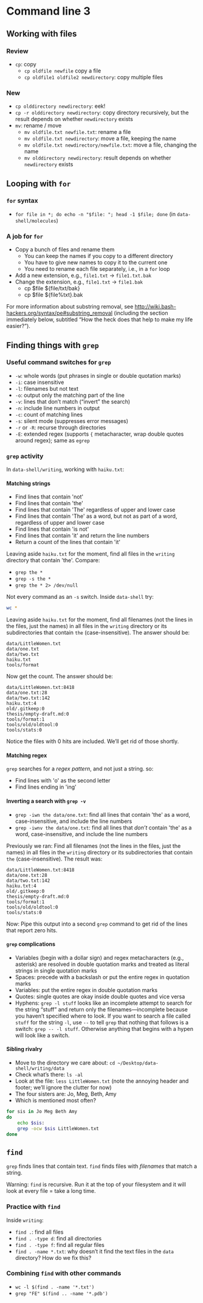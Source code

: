 # Command line 3

## Working with files

### Review

* `cp`: copy
	* `cp oldfile newfile` copy a file
	* `cp oldfile1 oldfile2 newdirectory`: copy multiple files

### New

* `cp olddirectory newdirectory`: eek!
* `cp -r olddirectory newdirectory`: copy directory recursively, but the result depends on whether `newdirectory` exists
* `mv`: rename / move
	* `mv oldfile.txt newfile.txt`: rename a file
	* `mv oldfile.txt newdirectory`: move a file, keeping the name
	* `mv oldfile.txt newdirectory/newfile.txt`: move a file, changing the name
	* `mv olddirectory newdirectory`: result depends on whether `newdirectory` exists

## Looping with `for`

### `for` syntax

* `for file in *; do echo -n "$file: "; head -1 $file; done` (in `data-shell/molecules`)

### A job for `for`

* Copy a bunch of files and rename them
	* You can keep the names if you copy to a different directory
	* You have to give new names to copy it to the current one
	* You need to rename each file separately, i.e., in a `for` loop
* Add a new extension, e.g., `file1.txt` → `file1.txt.bak`
* Change the extension, e.g., `file1.txt` → `file1.bak` 
	* cp $file ${file/txt/bak}
	* cp $file ${file%txt}.bak 

For more information about substring removal, see <http://wiki.bash-hackers.org/syntax/pe#substring_removal> (including the section immediately below, subtitled “How the heck does that help to make my life easier?”).

## Finding things with `grep`

### Useful command switches for `grep`

* `-w`: whole words (put phrases in single or double quotation marks)
* `-i`: case insensitive
* `-l`: filenames but not text
* `-o`: output only the matching part of the line
* `-v`: lines that don’t match (“invert” the search)
* `-n`: include line numbers in output
* `-c`: count of matching lines
* `-s`: silent mode (suppresses error messages)
* `-r` or `-R`: recurse through directories
* `-E`: extended regex (supports `{` metacharacter, wrap double quotes around regex); same as `egrep`

### `grep` activity

In `data-shell/writing`, working with `haiku.txt`:

#### Matching strings

* Find lines that contain 'not'
* Find lines that contain 'the'
* Find lines that contain 'The' regardless of upper and lower case
* Find lines that contain 'The' as a word, but not as part of a word, regardless of upper and lower case
* Find lines that contain 'is not'
* Find lines that contain 'it' and return the line numbers
* Return a count of the lines that contain 'it' 

Leaving aside `haiku.txt` for the moment, find all files in the `writing` directory that contain 'the'. Compare:

* `grep the *`
* `grep -s the *`
* `grep the * 2> /dev/null`

Not every command as an `-s` switch. Inside `data-shell` try:

```bash
wc *
```

Leaving aside `haiku.txt` for the moment, find all filenames (not the lines in the files, just the names) in all files in the `writing` directory or its subdirectories that contain `the` (case-insensitive). The answer should be:

	data/LittleWomen.txt
	data/one.txt
	data/two.txt
	haiku.txt
	tools/format

Now get the count. The answer should be:

	data/LittleWomen.txt:8418
	data/one.txt:28
	data/two.txt:142
	haiku.txt:4
	old/.gitkeep:0
	thesis/empty-draft.md:0
	tools/format:1
	tools/old/oldtool:0
	tools/stats:0

Notice the files with 0 hits are included. We’ll get rid of those shortly.

#### Matching regex

`grep` searches for a _regex pattern_, and not just a string. so:

* Find lines with 'o' as the second letter
* Find lines ending in 'ing'

#### Inverting a search with `grep -v`

* `grep -iwn the data/one.txt`: find all lines that contain 'the' as a word, case-insensitive, and include the line numbers
* `grep -iwnv the data/one.txt`: find all lines that *don’t* contain 'the' as a word, case-insensitive, and include the line numbers

Previously we ran: Find all filenames (not the lines in the files, just the names) in all files in the `writing` directory or its subdirectories that contain `the` (case-insensitive). The result was:

	data/LittleWomen.txt:8418
	data/one.txt:28
	data/two.txt:142
	haiku.txt:4
	old/.gitkeep:0
	thesis/empty-draft.md:0
	tools/format:1
	tools/old/oldtool:0
	tools/stats:0

Now: Pipe this output into a second `grep` command to get rid of the lines that report zero hits.

#### `grep` complications

* Variables (begin with a dollar sign) and regex metacharacters (e.g., asterisk) are resolved in double quotation marks and treated as literal strings in single quotation marks
* Spaces: precede with a backslash or put the entire regex in quotation marks
* Variables: put the entire regex in double quotation marks 
* Quotes: single quotes are okay inside double quotes and vice versa
* Hyphens: `grep -l stuff` looks like an incomplete attempt to search for the string “stuff” and return only the filenames—incomplete because you haven’t specified where to look. If you want to search a file called `stuff` for the string `-l`, use `--` to tell `grep` that nothing that follows is a switch: `grep -- -l stuff`. Otherwise anything that begins with a hypen will look like a switch.

#### Sibling rivalry

* Move to the directory we care about: `cd ~/Desktop/data-shell/writing/data`
* Check what’s there: `ls -al`
* Look at the file: `less LittleWomen.txt` (note the annoying header and footer; we’ll ignore the clutter for now)
* The four sisters are: Jo, Meg, Beth, Amy
* Which is mentioned most often?

```bash
for sis in Jo Meg Beth Amy
do
	echo $sis:
	grep -ocw $sis LittleWomen.txt
done
```

## `find`

`grep` finds lines that contain text. `find` finds files with *filenames* that match a string.

Warning: `find` is recursive. Run it at the top of your filesystem and it will look at every file = take a long time.

### Practice with `find`

Inside `writing`:

* `find .`: find all files
* `find . -type d`: find all directories
* `find . -type f`: find all regular files
* `find . -name *.txt`: why doesn’t it find the text files in the `data` directory? How do we fix this?

### Combining `find` with other commands

* `wc -l $(find . -name '*.txt')`
* `grep "FE" $(find .. -name '*.pdb')`
